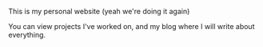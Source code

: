 This is my personal website (yeah we're doing it again)

You can view projects I've worked on, and my blog where I will write about everything.